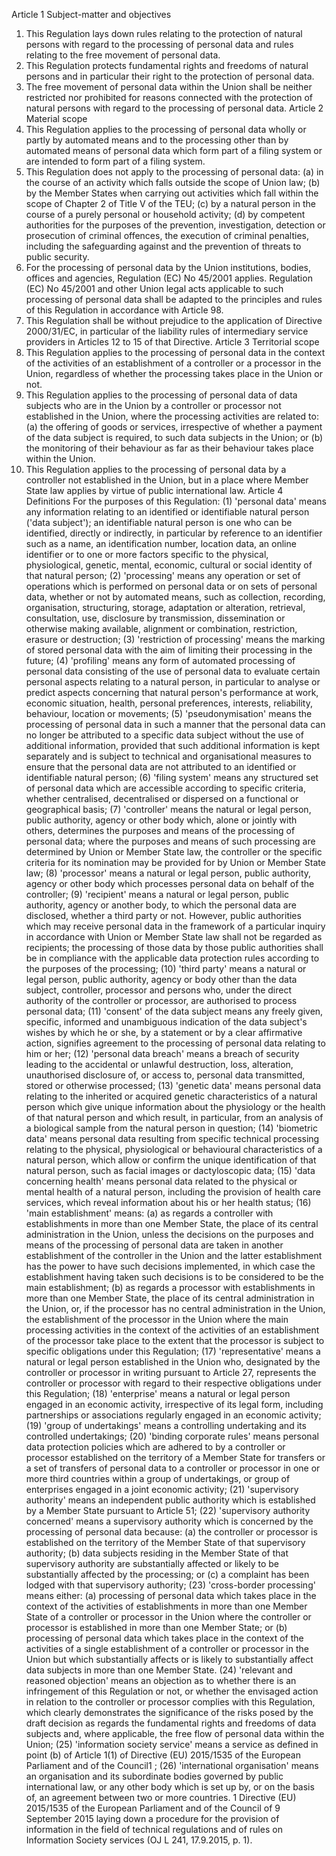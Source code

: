 Article 1
Subject-matter and objectives
1. This Regulation lays down rules relating to the protection of natural persons with regard to
the processing of personal data and rules relating to the free movement of personal data.
2. This Regulation protects fundamental rights and freedoms of natural persons and in
particular their right to the protection of personal data.
3. The free movement of personal data within the Union shall be neither restricted nor
prohibited for reasons connected with the protection of natural persons with regard to the
processing of personal data.
Article 2
Material scope
1. This Regulation applies to the processing of personal data wholly or partly by automated
means and to the processing other than by automated means of personal data which form
part of a filing system or are intended to form part of a filing system.
2. This Regulation does not apply to the processing of personal data:
(a) in the course of an activity which falls outside the scope of Union law;
(b) by the Member States when carrying out activities which fall within the scope of
Chapter 2 of Title V of the TEU;
(c) by a natural person in the course of a purely personal or household activity;
(d) by competent authorities for the purposes of the prevention, investigation, detection
or prosecution of criminal offences, the execution of criminal penalties, including the
safeguarding against and the prevention of threats to public security.
3. For the processing of personal data by the Union institutions, bodies, offices and agencies,
Regulation (EC) No 45/2001 applies. Regulation (EC) No 45/2001 and other Union legal
acts applicable to such processing of personal data shall be adapted to the principles and
rules of this Regulation in accordance with Article 98.
4. This Regulation shall be without prejudice to the application of Directive 2000/31/EC, in
particular of the liability rules of intermediary service providers in Articles 12 to 15 of that
Directive.
Article 3
Territorial scope
1. This Regulation applies to the processing of personal data in the context of the activities of
an establishment of a controller or a processor in the Union, regardless of whether the
processing takes place in the Union or not.
2. This Regulation applies to the processing of personal data of data subjects who are in the
Union by a controller or processor not established in the Union, where the processing
activities are related to:
(a) the offering of goods or services, irrespective of whether a payment of the data
subject is required, to such data subjects in the Union; or
(b) the monitoring of their behaviour as far as their behaviour takes place within the
Union.
3. This Regulation applies to the processing of personal data by a controller not established in
the Union, but in a place where Member State law applies by virtue of public international
law.
Article 4
Definitions
For the purposes of this Regulation:
(1) 'personal data' means any information relating to an identified or identifiable natural person
('data subject'); an identifiable natural person is one who can be identified, directly or
indirectly, in particular by reference to an identifier such as a name, an identification
number, location data, an online identifier or to one or more factors specific to the
physical, physiological, genetic, mental, economic, cultural or social identity of that natural
person;
(2) 'processing' means any operation or set of operations which is performed on personal data
or on sets of personal data, whether or not by automated means, such as collection,
recording, organisation, structuring, storage, adaptation or alteration, retrieval,
consultation, use, disclosure by transmission, dissemination or otherwise making available,
alignment or combination, restriction, erasure or destruction;
(3) 'restriction of processing' means the marking of stored personal data with the aim of
limiting their processing in the future;
(4) 'profiling' means any form of automated processing of personal data consisting of the use
of personal data to evaluate certain personal aspects relating to a natural person, in
particular to analyse or predict aspects concerning that natural person's performance at
work, economic situation, health, personal preferences, interests, reliability, behaviour,
location or movements;
(5) 'pseudonymisation' means the processing of personal data in such a manner that the
personal data can no longer be attributed to a specific data subject without the use of
additional information, provided that such additional information is kept separately and is
subject to technical and organisational measures to ensure that the personal data are not
attributed to an identified or identifiable natural person;
(6) 'filing system' means any structured set of personal data which are accessible according to
specific criteria, whether centralised, decentralised or dispersed on a functional or
geographical basis;
(7) 'controller' means the natural or legal person, public authority, agency or other body which,
alone or jointly with others, determines the purposes and means of the processing of
personal data; where the purposes and means of such processing are determined by Union
or Member State law, the controller or the specific criteria for its nomination may be
provided for by Union or Member State law;
(8) 'processor' means a natural or legal person, public authority, agency or other body which
processes personal data on behalf of the controller;
(9) 'recipient' means a natural or legal person, public authority, agency or another body, to
which the personal data are disclosed, whether a third party or not. However, public
authorities which may receive personal data in the framework of a particular inquiry in
accordance with Union or Member State law shall not be regarded as recipients; the
processing of those data by those public authorities shall be in compliance with the
applicable data protection rules according to the purposes of the processing;
(10) 'third party' means a natural or legal person, public authority, agency or body other than the
data subject, controller, processor and persons who, under the direct authority of the
controller or processor, are authorised to process personal data;
(11) 'consent' of the data subject means any freely given, specific, informed and unambiguous
indication of the data subject's wishes by which he or she, by a statement or by a clear
affirmative action, signifies agreement to the processing of personal data relating to him or
her;
(12) 'personal data breach' means a breach of security leading to the accidental or unlawful
destruction, loss, alteration, unauthorised disclosure of, or access to, personal data
transmitted, stored or otherwise processed;
(13) 'genetic data' means personal data relating to the inherited or acquired genetic
characteristics of a natural person which give unique information about the physiology or
the health of that natural person and which result, in particular, from an analysis of a
biological sample from the natural person in question;
(14) 'biometric data' means personal data resulting from specific technical processing relating to
the physical, physiological or behavioural characteristics of a natural person, which allow
or confirm the unique identification of that natural person, such as facial images or
dactyloscopic data;
(15) 'data concerning health' means personal data related to the physical or mental health of a
natural person, including the provision of health care services, which reveal information
about his or her health status;
(16) 'main establishment' means:
(a) as regards a controller with establishments in more than one Member State, the place
of its central administration in the Union, unless the decisions on the purposes and
means of the processing of personal data are taken in another establishment of the
controller in the Union and the latter establishment has the power to have such
decisions implemented, in which case the establishment having taken such decisions
is to be considered to be the main establishment;
(b) as regards a processor with establishments in more than one Member State, the place
of its central administration in the Union, or, if the processor has no central
administration in the Union, the establishment of the processor in the Union where
the main processing activities in the context of the activities of an establishment of
the processor take place to the extent that the processor is subject to specific
obligations under this Regulation;
(17) 'representative' means a natural or legal person established in the Union who, designated
by the controller or processor in writing pursuant to Article 27, represents the controller or
processor with regard to their respective obligations under this Regulation;
(18) 'enterprise' means a natural or legal person engaged in an economic activity, irrespective of
its legal form, including partnerships or associations regularly engaged in an economic
activity;
(19) 'group of undertakings' means a controlling undertaking and its controlled undertakings;
(20) 'binding corporate rules' means personal data protection policies which are adhered to by a
controller or processor established on the territory of a Member State for transfers or a set
of transfers of personal data to a controller or processor in one or more third countries
within a group of undertakings, or group of enterprises engaged in a joint economic
activity;
(21) 'supervisory authority' means an independent public authority which is established by a
Member State pursuant to Article 51;
(22) 'supervisory authority concerned' means a supervisory authority which is concerned by the
processing of personal data because:
(a) the controller or processor is established on the territory of the Member State of that
supervisory authority;
(b) data subjects residing in the Member State of that supervisory authority are
substantially affected or likely to be substantially affected by the processing; or
(c) a complaint has been lodged with that supervisory authority;
(23) 'cross-border processing' means either:
(a) processing of personal data which takes place in the context of the activities of
establishments in more than one Member State of a controller or processor in the
Union where the controller or processor is established in more than one
Member State; or
(b) processing of personal data which takes place in the context of the activities of a
single establishment of a controller or processor in the Union but which substantially
affects or is likely to substantially affect data subjects in more than one
Member State.
(24) 'relevant and reasoned objection' means an objection as to whether there is an infringement
of this Regulation or not, or whether the envisaged action in relation to the controller or
processor complies with this Regulation, which clearly demonstrates the significance of the
risks posed by the draft decision as regards the fundamental rights and freedoms of data
subjects and, where applicable, the free flow of personal data within the Union;
(25) 'information society service' means a service as defined in point (b) of Article 1(1) of
Directive (EU) 2015/1535 of the European Parliament and of the Council1
;
(26) 'international organisation' means an organisation and its subordinate bodies governed by
public international law, or any other body which is set up by, or on the basis of, an
agreement between two or more countries.
 1 Directive (EU) 2015/1535 of the European Parliament and of the Council of
9 September 2015 laying down a procedure for the provision of information in the field of
technical regulations and of rules on Information Society services (OJ L 241, 17.9.2015,
p. 1).
